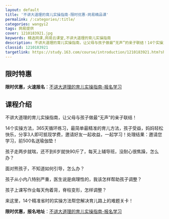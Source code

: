 ```yaml
---
layout: default
title: '不讲大道理的育儿实操指南-限时优惠-网易精品课'
permalink: /:categories/:title/
categories: wangyi2
tags: 网易提供
cover: 1210183921.jpg
keywords: 精选网课,网易云课堂,不讲大道理的育儿实操指南
description: 不讲大道理的育儿实操指南，让父母与孩子做最“无声”的亲子联结！14个实操方法，365天循环练习，最简单最精准的育儿方法，
classid: 1210183921
targetlink: https://study.163.com/course/introduction/1210183921.htm?share=1&shareId=1025206652&utm_campaign=share&utm_medium=iphoneShare&utm_source=&utm_u=1025206652
---
```


## 限时特惠

**限时优惠，火速报名**：[不讲大道理的育儿实操指南-报名学习](https://study.163.com/course/introduction/1210183921.htm?share=1&shareId=1025206652&utm_campaign=share&utm_medium=iphoneShare&utm_source=&utm_u=1025206652)

## 课程介绍

不讲大道理的育儿实操指南，让父母与孩子做最“无声”的亲子联结！

14个实操方法，365天循环练习，最简单最精准的育儿方法，孩子受益，妈妈轻松快乐，分享3人即可抵现学费，邀请好友一起收益，一起学习！处理结果：邀请您学习，前500名送瑜伽垫！

孩子走两步就喘，还不到6岁就快90斤了，每天上辅导班，没耐心很焦躁，怎么办？

面对熊孩子，不知道如何引导，怎么办？

孩子从小内八特别严重，医生说是病理性的，我该怎样帮助孩子调整？

孩子上课写作业每天佝着背，脊柱变形，怎样调整？

来这里，14个精准省时的实操方法帮您解决育儿路上的难题关卡！

**限时优惠，报名地址**：[不讲大道理的育儿实操指南-报名学习](https://study.163.com/course/introduction/1210183921.htm?share=1&shareId=1025206652&utm_campaign=share&utm_medium=iphoneShare&utm_source=&utm_u=1025206652)

